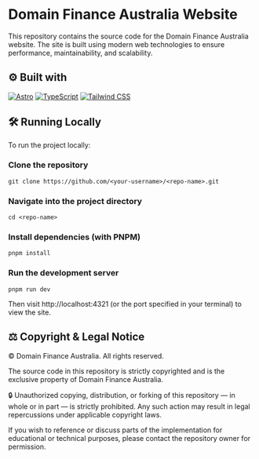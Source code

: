 # Domain Finance Australia Website

This repository contains the source code for the Domain Finance Australia website.
The site is built using modern web technologies to ensure performance, maintainability, and scalability.

## ⚙️ Built with
[![Astro](https://img.shields.io/badge/Astro-BC52EE?logo=astro&logoColor=fff)](https://astro.build/)
[![TypeScript](https://img.shields.io/badge/TypeScript-3178C6?logo=typescript&logoColor=fff)](https://www.typescriptlang.org/)
[![Tailwind CSS](https://img.shields.io/badge/Tailwind%20CSS-%2338B2AC.svg?logo=tailwind-css&logoColor=white)](https://tailwindcss.com/)

## 🛠️ Running Locally

To run the project locally:

### Clone the repository
```
git clone https://github.com/<your-username>/<repo-name>.git
```
### Navigate into the project directory
```
cd <repo-name>
```
### Install dependencies (with PNPM)
```
pnpm install
```

### Run the development server
```
pnpm run dev
```

Then visit http://localhost:4321 (or the port specified in your terminal) to view the site.

## ⚖️ Copyright & Legal Notice

© Domain Finance Australia. All rights reserved.

The source code in this repository is strictly copyrighted and is the exclusive property of Domain Finance Australia.

🔒 Unauthorized copying, distribution, or forking of this repository — in whole or in part — is strictly prohibited.
Any such action may result in legal repercussions under applicable copyright laws.

If you wish to reference or discuss parts of the implementation for educational or technical purposes, please contact the repository owner for permission.
